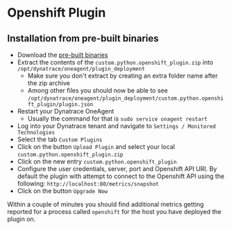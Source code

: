 # Openshift Plugin

## Installation from pre-built binaries
* Download the [pre-built binaries](https://github.com/peterhack/openshift-plugin/blob/master/custom.python.openshift_plugin.zip?raw=true)
* Extract the contents of the ```custom.python.openshift_plugin.zip``` into ```/opt/dynatrace/oneagent/plugin_deployment```
  - Make sure you don't extract by creating an extra folder name after the zip archive
  - Among other files you should now be able to see ```/opt/dynatrace/oneagent/plugin_deployment/custom.python.openshift_plugin/plugin.json```
* Restart your Dynatrace OneAgent
  - Usually the command for that is ```sudo service onagent restart```
* Log into your Dynatrace tenant and navigate to ```Settings / Monitored Technologies```
* Select the tab ```Custom Plugins```
* Click on the button ```Upload Plugin``` and select your local ```custom.python.openshift_plugin.zip```
* Click on the new entry ```custom.python.openshift_plugin```
* Configure the user credentials, server, port and Openshift API URI.  By default the plugin with attempt to connect to the Openshift API using the following: ```http://localhost:80/metrics/snapshot```
* Click on the button ```Upgrade Now```

Within a couple of minutes you should find additional metrics getting reported for a process called ```openshift``` for the host you have deployed the plugin on.
